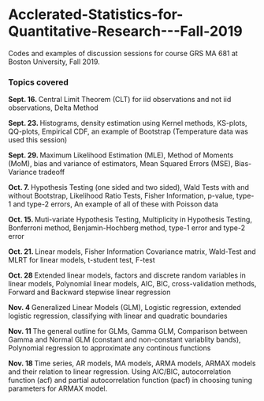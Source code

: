 # Acclerated-Statistics-for-Quantitative-Research---Fall-2019
Codes and examples of discussion sessions for course GRS MA 681 at Boston University, Fall 2019.

### Topics covered 
<b> Sept. 16. </b> Central Limit Theorem (CLT) for iid observations and not iid observations, Delta Method

<b> Sept. 23. </b> Histograms, density estimation using Kernel methods, KS-plots, QQ-plots, Empirical CDF, an example of Bootstrap (Temperature data was used this session)

<b> Sept. 29. </b> Maximum Likelihood Estimation (MLE), Method of Moments (MoM), bias and variance of estimators, Mean Squared Errors (MSE), Bias-Variance tradeoff

<b> Oct. 7. </b> Hypothesis Testing (one sided and two sided), Wald Tests with and without Bootstrap, Likelihood Ratio Tests, Fisher Information, p-value, type-1 and type-2 errors, An example of all of these with Poisson data 

<b> Oct. 15. </b> Muti-variate Hypothesis Testing, Multiplicity in Hypothesis Testing, Bonferroni method, Benjamin-Hochberg method, type-1 error and type-2 error

<b> Oct. 21. </b> Linear models, Fisher Information Covariance matrix, Wald-Test and MLRT for linear models, t-student test, F-test 

<b> Oct. 28 </b> Extended linear models, factors and discrete random variables in linear models, Polynomial linear models, AIC, BIC, cross-validation methods, Forward and Backward stepwise linear regression

<b> Nov. 4 </b> Generalized Linear Models (GLM), Logistic regression, extended logistic regression, classifying with linear and quadratic boundaries

<b> Nov. 11 </b> The general outline for GLMs, Gamma GLM, Comparison between Gamma and Normal GLM (constant and non-constant variablity bands), Polynomial regression to approximate any continous functions 

<b> Nov. 18 </b> Time series, AR models, MA models, ARMA models, ARMAX models and their relation to linear regression. Using AIC/BIC, autocorrelation function (acf) and partial autocorrelation function (pacf) in choosing tuning parameters for ARMAX model.
